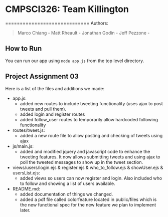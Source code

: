 # CMPSCI326: Team Killington
=============================
Authors:
>Marco Chiang - 
>Matt Rheault - 
>Jonathan Godin - 
>Jeff Pezzone - 

## How to Run
You can run our app using `node app.js` from the top level directory.

## Project Assignment 03
Here is a list of the files and additions we made:
* app.js:
 	- added new routes to include tweeting functionality (uses ajax to post tweets and pull them).
 	- added login and register routes
 	- added follow_user routes to temporarily allow hardcoded following functionality
* routes/tweet.js:
	- added a new route file to allow posting and checking of tweets using ajax
* js/main.js:
	- added and modified jquery and javascript code to enhance the tweeting features. It now allows submitting tweets and using ajax to poll the tweeted messages to show up in the tweet section.
* views/users/login.ejs & register.ejs & who_to_follow.ejs & showUser.ejs & usersList.ejs:
	- added views so users can now register and login. Also included who to follow and showing a list of users available.
* README.md:
	- added documentation of things we changed.
	- added a pdf file called colorfeature located in public/files which is the new functional spec for the new feature we plan to implement later.